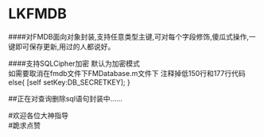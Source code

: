 # LKFMDB
####对FMDB面向对象封装,支持任意类型主键,可对每个字段修饰,傻瓜式操作,一键即可保存更新,用过的人都说好。

####支持SQLCipher加密 
      默认为加密模式  
      如需要取消在fmdb文件下FMDatabase.m文件下
      注释掉低150行和177行代码
      else{
       [self setKey:DB_SECRETKEY];
      }

##正在对查询删除sql语句封装中......

#欢迎各位大神指导  
#跪求点赞
